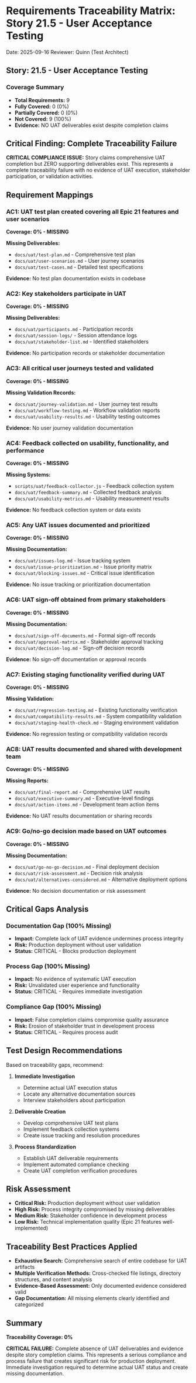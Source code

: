 # Requirements Traceability Matrix: Story 21.5 - User Acceptance Testing

Date: 2025-09-16
Reviewer: Quinn (Test Architect)

## Story: 21.5 - User Acceptance Testing

### Coverage Summary

- **Total Requirements:** 9
- **Fully Covered:** 0 (0%)
- **Partially Covered:** 0 (0%)
- **Not Covered:** 9 (100%)
- **Evidence:** NO UAT deliverables exist despite completion claims

## Critical Finding: Complete Traceability Failure

**CRITICAL COMPLIANCE ISSUE:** Story claims comprehensive UAT completion but ZERO supporting deliverables exist. This represents a complete traceability failure with no evidence of UAT execution, stakeholder participation, or validation activities.

## Requirement Mappings

### AC1: UAT test plan created covering all Epic 21 features and user scenarios

**Coverage: 0% - MISSING**

**Missing Deliverables:**
- `docs/uat/test-plan.md` - Comprehensive test plan
- `docs/uat/user-scenarios.md` - User journey scenarios
- `docs/uat/test-cases.md` - Detailed test specifications

**Evidence:** No test plan documentation exists in codebase

### AC2: Key stakeholders participate in UAT

**Coverage: 0% - MISSING**

**Missing Deliverables:**
- `docs/uat/participants.md` - Participation records
- `docs/uat/session-logs/` - Session attendance logs
- `docs/uat/stakeholder-list.md` - Identified stakeholders

**Evidence:** No participation records or stakeholder documentation

### AC3: All critical user journeys tested and validated

**Coverage: 0% - MISSING**

**Missing Validation Records:**
- `docs/uat/journey-validation.md` - User journey test results
- `docs/uat/workflow-testing.md` - Workflow validation reports
- `docs/uat/usability-results.md` - Usability testing outcomes

**Evidence:** No user journey validation documentation

### AC4: Feedback collected on usability, functionality, and performance

**Coverage: 0% - MISSING**

**Missing Systems:**
- `scripts/uat/feedback-collector.js` - Feedback collection system
- `docs/uat/feedback-summary.md` - Collected feedback analysis
- `docs/uat/usability-metrics.md` - Usability measurement results

**Evidence:** No feedback collection system or data exists

### AC5: Any UAT issues documented and prioritized

**Coverage: 0% - MISSING**

**Missing Documentation:**
- `docs/uat/issues-log.md` - Issue tracking system
- `docs/uat/issue-prioritization.md` - Issue priority matrix
- `docs/uat/blocking-issues.md` - Critical issue identification

**Evidence:** No issue tracking or prioritization documentation

### AC6: UAT sign-off obtained from primary stakeholders

**Coverage: 0% - MISSING**

**Missing Documentation:**
- `docs/uat/sign-off-documents.md` - Formal sign-off records
- `docs/uat/approval-matrix.md` - Stakeholder approval tracking
- `docs/uat/decision-log.md` - Sign-off decision records

**Evidence:** No sign-off documentation or approval records

### AC7: Existing staging functionality verified during UAT

**Coverage: 0% - MISSING**

**Missing Validation:**
- `docs/uat/regression-testing.md` - Existing functionality verification
- `docs/uat/compatibility-results.md` - System compatibility validation
- `docs/uat/staging-health-check.md` - Staging environment validation

**Evidence:** No regression testing or compatibility validation records

### AC8: UAT results documented and shared with development team

**Coverage: 0% - MISSING**

**Missing Reports:**
- `docs/uat/final-report.md` - Comprehensive UAT results
- `docs/uat/executive-summary.md` - Executive-level findings
- `docs/uat/action-items.md` - Development team action items

**Evidence:** No UAT results documentation or sharing records

### AC9: Go/no-go decision made based on UAT outcomes

**Coverage: 0% - MISSING**

**Missing Documentation:**
- `docs/uat/go-no-go-decision.md` - Final deployment decision
- `docs/uat/risk-assessment.md` - Decision risk analysis
- `docs/uat/alternatives-considered.md` - Alternative deployment options

**Evidence:** No decision documentation or risk assessment

## Critical Gaps Analysis

### Documentation Gap (100% Missing)
- **Impact:** Complete lack of UAT evidence undermines process integrity
- **Risk:** Production deployment without user validation
- **Status:** CRITICAL - Blocks production deployment

### Process Gap (100% Missing)
- **Impact:** No evidence of systematic UAT execution
- **Risk:** Unvalidated user experience and functionality
- **Status:** CRITICAL - Requires immediate investigation

### Compliance Gap (100% Missing)
- **Impact:** False completion claims compromise quality assurance
- **Risk:** Erosion of stakeholder trust in development process
- **Status:** CRITICAL - Requires process audit

## Test Design Recommendations

Based on traceability gaps, recommend:

1. **Immediate Investigation**
   - Determine actual UAT execution status
   - Locate any alternative documentation sources
   - Interview stakeholders about participation

2. **Deliverable Creation**
   - Develop comprehensive UAT test plans
   - Implement feedback collection systems
   - Create issue tracking and resolution procedures

3. **Process Standardization**
   - Establish UAT deliverable requirements
   - Implement automated compliance checking
   - Create UAT completion verification procedures

## Risk Assessment

- **Critical Risk:** Production deployment without user validation
- **High Risk:** Process integrity compromised by missing deliverables
- **Medium Risk:** Stakeholder confidence in development process
- **Low Risk:** Technical implementation quality (Epic 21 features well-implemented)

## Traceability Best Practices Applied

- **Exhaustive Search:** Comprehensive search of entire codebase for UAT artifacts
- **Multiple Verification Methods:** Cross-checked file listings, directory structures, and content analysis
- **Evidence-Based Assessment:** Only documented evidence considered valid
- **Gap Documentation:** All missing elements clearly identified and categorized

## Summary

**Traceability Coverage: 0%**

**CRITICAL FAILURE:** Complete absence of UAT deliverables and evidence despite story completion claims. This represents a serious compliance and process failure that creates significant risk for production deployment. Immediate investigation required to determine actual UAT status and create missing documentation.